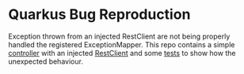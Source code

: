 # Quarkus Bug Reproduction
Exception thrown from an injected RestClient are not being properly handled the registered 
ExceptionMapper. This repo contains a simple [controller](src/main/java/demo/FailableResource.java) 
with an injected [RestClient](src/main/java/demo/SomeRestClient.java) and some [tests](src/test/java/demo/FailableResourceTest.java) 
to show how the unexpected behaviour.